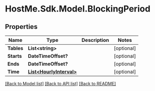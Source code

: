 # HostMe.Sdk.Model.BlockingPeriod
## Properties

Name | Type | Description | Notes
------------ | ------------- | ------------- | -------------
**Tables** | **List&lt;string&gt;** |  | [optional] 
**Starts** | **DateTimeOffset?** |  | [optional] 
**Ends** | **DateTimeOffset?** |  | [optional] 
**Time** | [**List&lt;HourlyInterval&gt;**](HourlyInterval.md) |  | [optional] 

[[Back to Model list]](../README.md#documentation-for-models) [[Back to API list]](../README.md#documentation-for-api-endpoints) [[Back to README]](../README.md)

